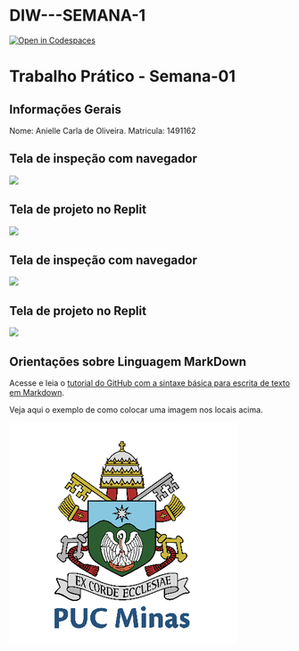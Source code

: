 # DIW---SEMANA-1
[![Open in Codespaces](https://classroom.github.com/assets/launch-codespace-2972f46106e565e64193e422d61a12cf1da4916b45550586e14ef0a7c637dd04.svg)](https://classroom.github.com/open-in-codespaces?assignment_repo_id=20066049)
# Trabalho Prático - Semana-01

## Informações Gerais

Nome: Anielle Carla de Oliveira.
Matricula: 1491162

## Tela de inspeção com navegador

<img src="images/print_g.png">

## Tela de projeto no Replit


<img src="imagens/print htm.png">


## Tela de inspeção com navegador

<img src="Print site.png">

## Tela de projeto no Replit

<img src="Print replit.png">

## Orientações sobre Linguagem MarkDown

Acesse e leia o [tutorial do GitHub com a sintaxe básica para escrita de texto em Markdown](https://docs.github.com/pt/get-started/writing-on-github/getting-started-with-writing-and-formatting-on-github/basic-writing-and-formatting-syntax).

Veja aqui o exemplo de como colocar uma imagem nos locais acima. 

![Brasão PUC Minas](images/brasao_puc.png)

